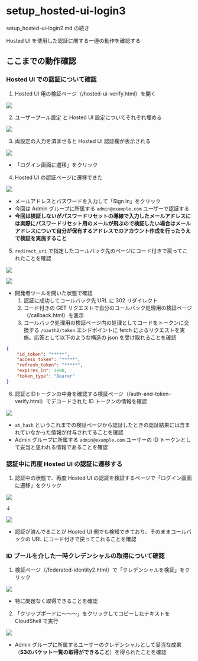 # setup_hosted-ui-login3

setup_hosted-ui-login2.md の続き

Hosted UI を使用した認証に関する一連の動作を確認する

## ここまでの動作確認

### Hosted UI での認証について確認

1. Hosted UI 用の検証ページ（/hosted-ui-verify.html）を開く

![](images/setup_hosted-ui-login3/20250712_220342.png)

2. ユーザープール設定 と Hosted UI 設定についてそれぞれ埋める

![](images/setup_hosted-ui-login3/20250712_220451.png)

3. 両設定の入力を済ませると Hosted UI 認証欄が表示される

![](images/setup_hosted-ui-login3/20250712_220553.png)

- 「ログイン画面に遷移」をクリック

4. Hosted UI の認証ページに遷移できた

![](images/setup_hosted-ui-login3/20250712_220655.png)

- メールアドレスとパスワードを入力して「Sign in」をクリック
- 今回は Admin グループに所属する `admin@example.com` ユーザーで認証する
- **今回は検証しないがパスワードリセットの導線で入力したメールアドレスには実際にパスワードリセット用のメールが飛ぶので検証したい場合はメールアドレスについて自分が保有するアドレスでのアカウント作成を行ったうえで検証を実施すること**

5. `redirect_uri` で指定したコールバック先のページにコード付きで戻ってこれたことを確認

![](images/setup_hosted-ui-login3/20250712_221009.png)

![](images/setup_hosted-ui-login3/20250712_221234.png)

- 開発者ツールを開いた状態で確認
  1. 認証に成功してコールバック先 URL に 302 リダイレクト
  2. コード付きの GET リクエストで自分のコールバック処理用の検証ページ（/callback.html）を表示
  3. コールバック処理用の検証ページ内の処理としてコードをトークンに交換する `/oauth2/token` エンドポイントに fetch によるリクエストを実施。応答として以下のような構造の json を受け取れることを確認

```json
{
	"id_token": "*****",
	"access_token": "*****",
	"refresh_token": "*****",
	"expires_in": 3600,
	"token_type": "Bearer"
}
```

6. 認証とIDトークンの中身を確認する検証ページ（/auth-and-token-verify.html）でデコードされた ID トークンの情報を確認

![](images/setup_hosted-ui-login3/20250712_222229.png)

- `at_hash` というこれまでの検証ページから認証したときの認証結果には含まれていなかった情報が付与されてることを確認
- Admin グループに所属する `admin@example.com` ユーザーの ID トークンとして妥当と思われる情報であることを確認

### 認証中に再度 Hosted UI の認証に遷移する

1. 認証中の状態で、再度 Hosted UI の認証を検証するページで「ログイン画面に遷移」をクリック

![](images/setup_hosted-ui-login3/20250712_222623.png)

↓

![](images/setup_hosted-ui-login3/20250712_222725.png)

- 認証が済んでることが Hosted UI 側でも検知できており、そのままコールバックの URL にコード付きで戻ってこれることを確認

### ID プールを介した一時クレデンシャルの取得について確認

1. 検証ページ（/federated-identity2.html）で「クレデンシャルを検証」をクリック

![](images/setup_hosted-ui-login3/20250712_223218.png)

- 特に問題なく取得できることを確認

2. 「クリップボードに～～～」をクリックしてコピーしたテキストを CloudShell で実行

![](images/setup_hosted-ui-login3/20250712_223454.png)

- Admin グループに所属するユーザーのクレデンシャルとして妥当な成果（**S3のバケット一覧の取得ができること**）を得られたことを確認
